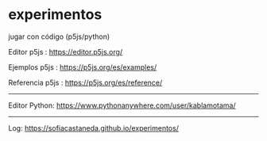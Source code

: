 # experimentos
jugar con código (p5js/python)

Editor p5js : https://editor.p5js.org/

Ejemplos p5js : https://p5js.org/es/examples/

Referencia p5js : https://p5js.org/es/reference/

------

Editor Python: https://www.pythonanywhere.com/user/kablamotama/

------

Log: https://sofiacastaneda.github.io/experimentos/

